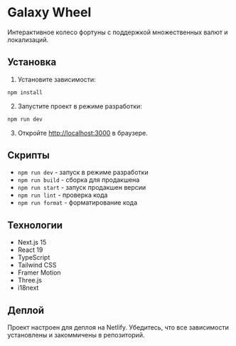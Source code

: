 # Galaxy Wheel

Интерактивное колесо фортуны с поддержкой множественных валют и локализаций.

## Установка

1. Установите зависимости:
```bash
npm install
```

2. Запустите проект в режиме разработки:
```bash
npm run dev
```

3. Откройте [http://localhost:3000](http://localhost:3000) в браузере.

## Скрипты

- `npm run dev` - запуск в режиме разработки
- `npm run build` - сборка для продакшена
- `npm run start` - запуск продакшен версии
- `npm run lint` - проверка кода
- `npm run format` - форматирование кода

## Технологии

- Next.js 15
- React 19
- TypeScript
- Tailwind CSS
- Framer Motion
- Three.js
- i18next

## Деплой

Проект настроен для деплоя на Netlify. Убедитесь, что все зависимости установлены и закоммичены в репозиторий. 